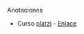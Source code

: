 Anotaciones

* Curso [platzi](https://platzi.com/cursos/python/) - [Enlace](notes\fundamentos.ipynb)


